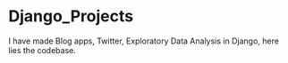 # Django_Projects
I have made Blog apps, Twitter, Exploratory Data Analysis in Django, here lies the codebase.
